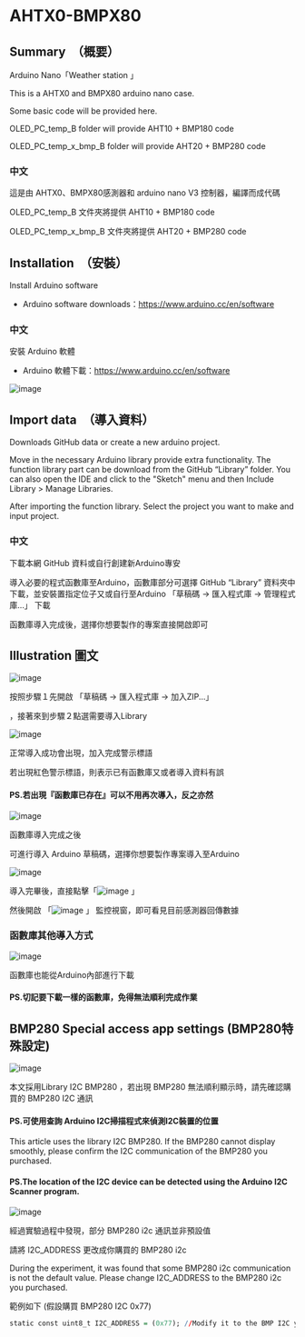 # AHTX0-BMPX80
##  Summary　（概要）
Arduino Nano「Weather station 」

This is a AHTX0 and BMPX80 arduino nano case.

Some basic code will be provided here.

OLED_PC_temp_B folder will provide AHT10 + BMP180 code 

OLED_PC_temp_x_bmp_B folder will provide AHT20 + BMP280 code 

###  中文
這是由 AHTX0、BMPX80感測器和 arduino nano V3 控制器，編譯而成代碼

OLED_PC_temp_B 文件夾將提供 AHT10 + BMP180 code

OLED_PC_temp_x_bmp_B 文件夾將提供 AHT20 + BMP280 code

##  Installation　（安裝）
Install Arduino software
- Arduino software downloads：https://www.arduino.cc/en/software
									
###  中文
安裝 Arduino 軟體
- Arduino 軟體下載：https://www.arduino.cc/en/software

![image](https://user-images.githubusercontent.com/107128781/173234852-6a2b32c5-e615-419b-9bea-7cbe7ea3a297.png)

##  Import data　（導入資料）
Downloads GitHub data or create a new arduino project.

Move in the necessary Arduino library provide extra functionality. 
The function library part can be download from the GitHub “Library” folder.
You can also open the IDE and click to the "Sketch" menu and then Include Library > Manage Libraries.

After importing the function library.
Select the project you want to make and input project.


###  中文
下載本網 GitHub 資料或自行創建新Arduino專安

導入必要的程式函數庫至Arduino，函數庫部分可選擇 GitHub “Library” 資料夾中下載，並安裝置指定位子又或自行至Arduino 「草稿碼 → 匯入程式庫 → 管理程式庫...」 下載 

函數庫導入完成後，選擇你想要製作的專案直接開啟即可


##  Illustration 圖文

![image](https://user-images.githubusercontent.com/107128781/173234879-32a637df-706e-4fe7-aef7-49ca6642edca.png)

按照步驟１先開啟 「草稿碼 → 匯入程式庫 → 加入ZIP...」 

，接著來到步驟２點選需要導入Library

![image](https://user-images.githubusercontent.com/107128781/173234885-5a8a3c51-feff-4438-844c-57205359d37b.png)

正常導入成功會出現，加入完成警示標語

若出現紅色警示標語，則表示已有函數庫又或者導入資料有誤
####  PS.若出現『函數庫已存在』可以不用再次導入，反之亦然

![image](https://user-images.githubusercontent.com/107128781/173234871-ac0d9d48-8a86-4861-9d82-48c990112f04.png)

函數庫導入完成之後

可進行導入 Arduino 草稿碼，選擇你想要製作專案導入至Arduino

![image](https://user-images.githubusercontent.com/107128781/173234895-48d564a7-6d1e-4d32-9d93-5f7dfe668286.png)

導入完畢後，直接點擊「![image](https://user-images.githubusercontent.com/107128781/173234908-5769d9ca-f67b-43ba-8254-fd79fd524e35.png)
」

然後開啟 「![image](https://user-images.githubusercontent.com/107128781/173234914-6b1be4c0-3855-4c34-86ce-fa7820cd922a.png)
」 監控視窗，即可看見目前感測器回傳數據

###  函數庫其他導入方式
![image](https://user-images.githubusercontent.com/107128781/173234889-444505fd-e1f6-4489-b570-918bc3be5d00.png)

函數庫也能從Arduino內部進行下載
####  PS.切記要下載一樣的函數庫，免得無法順利完成作業

##  BMP280 Special access app settings (BMP280特殊設定)
![image](https://user-images.githubusercontent.com/107128781/173234937-02e03a92-4957-4d4f-b0da-26d57c44eab1.png)

本文採用Library I2C BMP280 ，若出現 BMP280 無法順利顯示時，請先確認購買的 BMP280 I2C 通訊
####  PS.可使用查詢 Arduino I2C掃描程式來偵測I2C裝置的位置
This article uses the library I2C BMP280. If the BMP280 cannot display smoothly, please confirm the I2C communication of the BMP280 you purchased.
####  PS.The location of the I2C device can be detected using the Arduino I2C Scanner program.

![image](https://user-images.githubusercontent.com/107128781/173234946-fe45294e-781d-4c23-9bd3-5634b7464514.png)

經過實驗過程中發現，部分 BMP280 i2c 通訊並非預設值

請將 I2C_ADDRESS 更改成你購買的 BMP280 i2c

During the experiment, it was found that some BMP280 i2c communication is not the default value.
Please change I2C_ADDRESS to the BMP280 i2c you purchased.

範例如下   (假設購買 BMP280 I2C 0x77)
``` r
static const uint8_t I2C_ADDRESS = (0x77); //Modify it to the BMP I2C you use.
```
